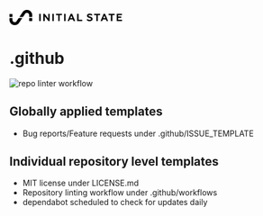 <img
  src="/assets/initialstate-wide-large.png"
  alt="IS logo"
  width="200px">

# .github
![repo linter workflow](https://github.com/initialstate/.github/actions/workflows/is-repo-lint.yml/badge.svg)


## Globally applied templates

- Bug reports/Feature requests under .github/ISSUE_TEMPLATE


## Individual repository level templates

- MIT license under LICENSE.md
- Repository linting workflow under .github/workflows
- dependabot scheduled to check for updates daily
